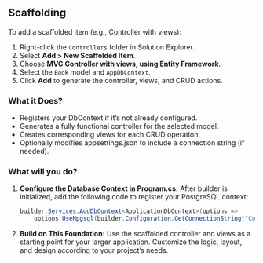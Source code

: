 ## Scaffolding
To add a scaffolded item (e.g., Controller with views):
1. Right-click the `Controllers` folder in Solution Explorer.
2. Select **Add > New Scaffolded Item**.
3. Choose **MVC Controller with views, using Entity Framework**.
4. Select the `Book` model and `AppDbContext`.
5. Click **Add** to generate the controller, views, and CRUD actions.

### What it Does?
- Registers your DbContext if it’s not already configured.
- Generates a fully functional controller for the selected model.
- Creates corresponding views for each CRUD operation.
- Optionally modifies appsettings.json to include a connection string (if needed).

### What will you do?
1. **Configure the Database Context in Program.cs:** 
After builder is initialized, add the following code to register your PostgreSQL context:

    ```csharp
    builder.Services.AddDbContext<ApplicationDbContext>(options =>
        options.UseNpgsql(builder.Configuration.GetConnectionString("ConnectionName")));
    ```
2. **Build on This Foundation:**
Use the scaffolded controller and views as a starting point for your larger application. Customize the logic, layout, and design according to your project’s needs.